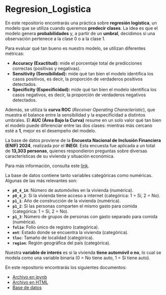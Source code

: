 # Regresion_Logistica

En este repositorio encontrarás una práctica sobre **regresión logística**, un modelo que se utiliza cuando queremos **predecir clases**. La idea es que el modelo genera **probabilidades** y, a partir de un **umbral**, decidimos si una observación pertenece a la clase 0 o a la clase 1.

Para evaluar qué tan bueno es nuestro modelo, se utilizan diferentes métricas:

* **Accuracy (Exactitud):** mide el porcentaje total de predicciones correctas (positivas y negativas).
* **Sensitivity (Sensibilidad):** mide qué tan bien el modelo identifica los casos positivos, es decir, la proporción de verdaderos positivos detectados.
* **Specificity (Especificidad):** mide qué tan bien el modelo identifica los casos negativos, es decir, la proporción de verdaderos negativos detectados.

Además, se utiliza la **curva ROC** (*Receiver Operating Characteristic*), que muestra el balance entre la sensibilidad y la especificidad a distintos umbrales. El **AUC (Área Bajo la Curva)** resume en un solo valor qué tan bien el modelo puede diferenciar entre las dos clases: mientras más cercano esté a **1**, mejor es el desempeño del modelo.

La base de datos proviene de la **Encuesta Nacional de Inclusión Financiera (ENIF) 2024**, realizada por el **INEGI**. Esta encuesta fue aplicada a un total de **13,303 personas**, quienes respondieron preguntas sobre diversas características de su vivienda y situación económica.

Para más información, consulta este [link](https://www.inegi.org.mx/app/descarga/ficha.html?tit=2534415&ag=0&f=csv).

La base de datos contiene tanto variables categóricas como numéricas. Algunas de las más relevantes son:
* **`p0_4_1A`**: Número de automóviles en la vivienda (numérica).
* **`p0_4_2`**: Si la vivienda tiene acceso a internet (categórica: 1 = Sí, 2 = No).
* **`p1_1`**: Año de construcción de la vivienda (numérica).
* **`p1_2`**: Si las personas comparten el mismo gasto para comida (categórica: 1 = Sí, 2 = No).
* **`p1_3`**: Número de grupos de personas con gasto separado para comida (numérica).
* **`folio`**: Folio único de registro (categórica).
* **`ent`**: Estado donde se encuentra la vivienda (categórica).
* **`tloc`**: Tamaño de localidad (categórica).
* **`region`**: Región geográfica del país (categórica).

Nuestra **variable de interés** es si la vivienda **tiene automóvil o no**, lo cual se modela como una variable binaria (0 = No tiene auto, 1 = Sí tiene auto).

En este repositorio encontrarás los siguientes documentos:

* [Archivo en ipynb](Regresion_Logistica.ipynb)
* [Archivo en HTML](Regresion_Logistica.html)
* [Base de datos](conjunto_de_datos_tvivienda_enif2024.csv)
